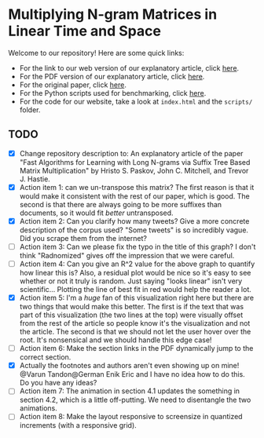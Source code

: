 # Multiplying N-gram Matrices in Linear Time and Space

Welcome to our repository! Here are some quick links:

- For the link to our web version of our explanatory article, click [here](https://varun-tandon.github.io/FastMatrixMultiplicationSuffixTrees/).
- For the PDF version of our explanatory article, click [here](pdfs/our_paper.pdf).
- For the original paper, click [here](pdfs/original_paper.pdf).
- For the Python scripts used for benchmarking, click [here](python/e2e.py).
- For the code for our website, take a look at `index.html` and the `scripts/` folder.

## TODO

- [x] Change repository description to: An explanatory article of the paper "Fast Algorithms for Learning with Long N-grams via Suffix Tree Based Matrix Multiplication" by Hristo S. Paskov, John C. Mitchell, and Trevor J. Hastie.
- [x] Action item 1: can we un-transpose this matrix? The first reason is that it would make it consistent with the rest of our paper, which is good. The second is that there are always going to be more suffixes than documents, so it would fit *better* untransposed.
- [x] Action item 2: Can you clarify how many tweets? Give a more concrete description of the corpus used? "Some tweets" is so incredibly vague. Did you scrape them from the internet?
- [ ] Action item 3: Can we please fix the typo in the title of this graph? I don't think "Radnomized" gives off the impression that we were careful.
- [ ] Action item 4: Can you give an R^2 value for the above graph to quantify how linear this is? Also, a residual plot would be nice so it's easy to see whether or not it truly is random. Just saying "looks linear" isn't very scientific... Plotting the line of best fit in red would help the reader a lot.
- [x] Action item 5: I'm a *huge* fan of this visualization right here but there are two things that would make this better. The first is if the text that was part of this visualization (the two lines at the top) were visually offset from the rest of the article so people know it's the visualization and not the article. The second is that we should not let the user hover over the root. It's nonsensical and we should handle this edge case!
- [ ] Action item 6: Make the section links in the PDF dynamically jump to the correct section.
- [x] Actually the footnotes and authors aren't even showing up on mine! @Varun Tandon@German Enik Eric and I have no idea how to do this. Do you have any ideas?
- [ ] Action item 7: The animation in section 4.1 updates the something in section 4.2, which is a little off-putting. We need to disentangle the two animations.
- [ ] Action item 8: Make the layout responsive to screensize in quantized increments (with a responsive grid).
